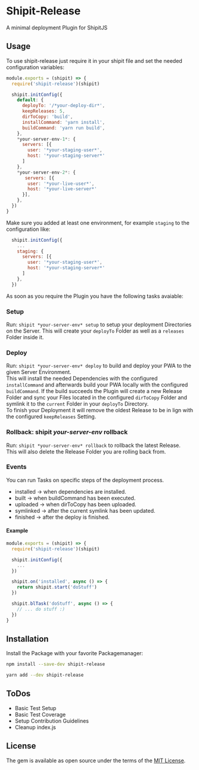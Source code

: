 # Shipit-Release 

A minimal deployment Plugin for ShipitJS

## Usage

To use shipit-release just require it in your shipit file and set the needed configuration variables:

```javascript
module.exports = (shipit) => {
  require('shipit-release')(shipit)

  shipit.initConfig({
    default: {
      deployTo: '/*your-deploy-dir*',
      keepReleases: 5,
      dirToCopy: 'build',
      installCommand: 'yarn install',
      buildCommand: 'yarn run build',
    },
    *your-server-env-1*: {
      servers: [{
        user: '*your-staging-user*',
        host: '*your-staging-server*'
      ]
    },
    *your-server-env-2*: {
       servers: [{
        user: '*your-live-user*',
        host: '*your-live-server*'
      }],
    },
  })
}
```

Make sure you added at least one environment, for example ```staging``` to the configuration like:

```javascript
  shipit.initConfig({
    ...
    staging: {
      servers: [{
        user: '*your-staging-user*',
        host: '*your-staging-server*'
      ]
    },
  })
```

As soon as you require the Plugin you have the following tasks avaiable:

### Setup

Run: ```shipit *your-server-env* setup``` to setup your deployment Directories on the Server.
This will create your ```deployTo``` Folder as well as a ```releases``` Folder inside it.

### Deploy

Run: ```shipit *your-server-env* deploy``` to build and deploy your PWA to the given Server Environment.  
This will install the needed Dependencies with the configured ```installCommand``` and afterwards 
build your PWA locally with the configured ```buildCommand```.
If the build succeeds the Plugin will create a new Release Folder and sync your Files located in the 
configured ```dirToCopy``` Folder and symlink it to the ```current``` Folder in your ```deployTo``` Directory.  
To finish your Deployment it will remove the oldest Release to be in lign with the configured ```keepReleases``` Setting.

### Rollback: shipit *your-server-env* rollback

Run: ```shipit *your-server-env* rollback``` to rollback the latest Release.  
This will also delete the Release Folder you are rolling back from.

### Events

You can run Tasks on specific steps of the deployment process.

- installed -> when dependencies are installed.
- built -> when buildCommand has been executed.
- uploaded -> when dirToCopy has been uploaded.
- symlinked -> after the current symlink has been updated.
- finished -> after the deploy is finished.

#### Example

```javascript
module.exports = (shipit) => {
  require('shipit-release')(shipit)

  shipit.initConfig({
    ...
  })

  shipit.on('installed', async () => {
    return shipit.start('doStuff')
  })

  shipit.blTask('doStuff', async () => {
    // ... do stuff :)
  })
}
```

## Installation

Install the Package with your favorite Packagemanager:

```bash
npm install --save-dev shipit-release
```

```bash
yarn add --dev shipit-release
```

## ToDos

- Basic Test Setup
- Basic Test Coverage
- Setup Contribution Guidelines
- Cleanup index.js

## License

The gem is available as open source under the terms of the [MIT License](https://github.com/mortik/shipit-release/blob/master/LICENSE).
